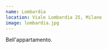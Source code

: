 ```yaml
---
name: Lombardia
location: Viale Lombardia 25, Milano
image: lombardia.jpg
---
```


Bell'appartamento.